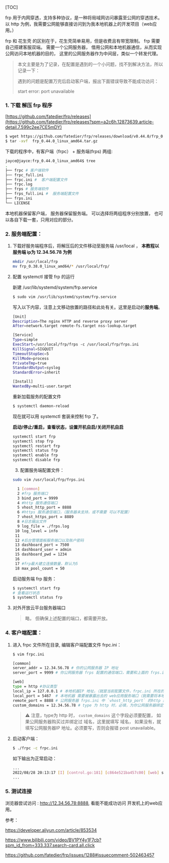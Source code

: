 [TOC]

frp 用于内网穿透，支持多种协议，是一种将局域网访问暴露至公网的穿透技术。 以 http 为例，我需要公网能够直接访问到为我本地机器上的开发项目（web应用。）

frp 和 花生壳 的区别在于，花生壳简单易用，但是收费且有带宽限制。 frp 需要自己搭建客服双端。  需要一个公网服务器， 借用公网和本地机器通信，从而实现公网访问本地机器的目的， 这里的公网服务器作为中间层，类似一个转发代理。 

> 本文主要是为了记录，在配置是遇到的一个小问题，找不到解决方法，所以记录一下：
>
> 遇到的问题是配置万完后启动客户端，报出下面错误导致不能成功访问：
>
> start error: port unavailable

### 1. 下载 解压 frp 程序

[https://github.com/fatedier/frp/releases](https://github.com/fatedier/frp/releases?spm=a2c6h.12873639.article-detail.7.599c2ee7CE5mDY)

```bash
$ wget https://github.com/fatedier/frp/releases/download/v0.44.0/frp_0.44.0_linux_amd64.tar.gz
$ tar -xvf  frp_0.44.0_linux_amd64.tar.gz
```

下载的程序中，有客户端（frpc） + 服务端(frps) 两组:

```bash
jayce@jayce:frp_0.44.0_linux_amd64$ tree
.
├── frpc # 客户端软件
├── frpc_full.ini
├── frpc.ini #  客户端配置文件
├── frpc.log
├── frps # 服务端软件
├── frps_full.ini #  服务端配置文件
├── frps.ini
└── LICENSE
```

本地机器保留客户端， 服务器保留服务端。 可以选择将两组程序分别放置， 也可以各自下载一套，只用对应的部分。 

### 2. 服务端配置：

1. 下载好服务端程序后，将解压后的文件移动至服务端 /usr/local ， **本教程以 服务端 ip为 12.34.56.78 为例**

   ```bash
   mkdir /usr/local/frp
   mv frp_0.38.0_linux_amd64/* /usr/local/frp/
   ```

2. 配置 systemctl 接管 frp 的运行

   新建 /usr/lib/systemd/system/frp.service

   ```bash
   $ sudo vim /usr/lib/systemd/system/frp.service
   ```

   写入以下内容，注意上文移动放置的路径和此处有关。这里是启动的**服务端**。

   ```bash
   [Unit]
   Description=The nginx HTTP and reverse proxy server
   After=network.target remote-fs.target nss-lookup.target
   
   [Service]
   Type=simple
   ExecStart=/usr/local/frp/frps -c /usr/local/frp/frps.ini
   KillSignal=SIGQUIT
   TimeoutStopSec=5
   KillMode=process
   PrivateTmp=true
   StandardOutput=syslog
   StandardError=inherit
   
   [Install]
   WantedBy=multi-user.target
   ```

   重新加载服务的配置文件

   ```bash
   $ systemctl daemon-reload
   ```

   现在就可以用 systemctl 套装来控制 frp 了。

   **启动/停止/重启，查看状态，设置开机自启/关闭开机自启**

   ```bash
   systemctl start frp
   systemctl stop frp
   systemctl restart frp
   systemctl status frp
   systemctl enable frp
   systemctl disable frp
   ```

   3. 配置服务端配置文件：

   ```bash
   sudo vim /usr/local/frp/frps.ini
   ```

   ```bash
     1 [common]
     2 #frp 服务端口
     3 bind_port = 9999
     4 #http 服务通信端口
     5 vhost_http_port = 8888
     6 #https 服务通信端口，（服务器未支持，或不需要 可以不配置）
     7 vhost_https_port = 8889
     8 #日志输出文件
     9 log_file = ./frps.log
    10 log_level = info 
    11 
    12 #后台管理面板服务端口以及账户密码
    13 dashboard_port = 7500
    14 dashboard_user = admin
    15 dashboard_pwd = 1234
    16 
    17 #frp最大建立连接数量，默认为5
    18 max_pool_count = 50
   ```

   启动服务端 frp 服务：

   ```bash
   $ systemctl start frp
   # 查看运行状态
   $ systemctl status frp
   ```

3. 对外开放云平台服务器端口

   > 略， 但确保上述配置的端口，都需要开放。

   

### 4. 客户端配置：

1. 进入 frpc 文件所在目录, 编辑客户端配置文件 frpc.ini：

   ```bash
   $ vim frpc.ini
   ```

   ```bash
   [common]
   server_addr = 12.34.56.78 # 你的公网服务器 IP 地址
   server_port = 9999 # 你公网服务器 frps 配置的通信端口，需要和上面的 frps.ini `bind_port` 配置保持一致
   
   [web]
   type = http #协议类型
   local_ip = 127.0.0.1 # 本地机器IP 地址，（就是当前配置文件，frpc.ini 所在的客户端，默认就是 127.0.0.1, 所以也可以不写）
   local_port = 5467  # 本地机器 需要被暴露出去的 web应用服务端口（我需要将本地机器上的一个vue 项目暴露出去，其 devServer.port 配置的是 5467, 这不是固定的）
   remote_port = 8888 # 公网服务器 frps.ini 中 `vhost_http_port` 的http 通信地址，如果 默认是 80 端口，如果就用默认端口， 那么 frps.ini 中的 `vhost_http_port`  和这里的 `remote_port` 都可以不写，保持默认即可
   custom_domains = 12.34.56.78 # type 为 http 时，必填，为你公网服务器绑定的 能够正常解析的域名地址， 如果没有，就写 公网IP 就行。
   ```

   > :warning: 注意，type为 http 时， `custom_domains` 这个字段必须要配置， 如果公网服务器购买过并绑定过 域名，这里就填写 域名， 如果没有，就填写公网服务器IP 地址。必须要写，否则会报错 post unavailable。

2. 启动客户端：

   ```bash
   $ ./frpc -c frpc.ini
   ```

   如下输出为正常启动：

   ```bash
   ...
   2022/08/28 20:13:17 [I] [control.go:181] [c864e521ba457c00] [web] start proxy success
   ...
   ```

### 5. 测试连接

浏览器尝试访问 : http://12.34.56.78:8888, 看能不能成功访问 开发机上的web应用。







参考：

https://developer.aliyun.com/article/853534

https://www.bilibili.com/video/BV1PY4y1F7cb?spm_id_from=333.337.search-card.all.click

https://github.com/fatedier/frp/issues/1288#issuecomment-502463457